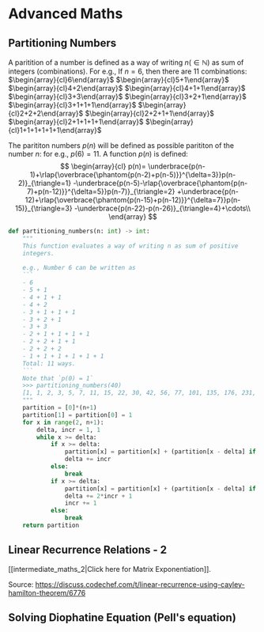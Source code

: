 # Advanced Maths

## Partitioning Numbers
A paritition of a number is defined as a way of writing $n (\in\mathbb{N})$  as sum of integers (combinations).
For e.g., 
If $n=6$, then there are $11$ combinations:
$\begin{array}{cl}6\end{array}$
$\begin{array}{cl}5+1\end{array}$
$\begin{array}{cl}4+2\end{array}$
$\begin{array}{cl}4+1+1\end{array}$
$\begin{array}{cl}3+3\end{array}$
$\begin{array}{cl}3+2+1\end{array}$
$\begin{array}{cl}3+1+1+1\end{array}$
$\begin{array}{cl}2+2+2\end{array}$
$\begin{array}{cl}2+2+1+1\end{array}$
$\begin{array}{cl}2+1+1+1+1\end{array}$
$\begin{array}{cl}1+1+1+1+1+1\end{array}$

The parititon numbers $p(n)$ will be defined as possible parititon of the number $n$: for e.g., $p(6)=11$.
A function $p(n)$ is defined:
$$
\begin{array}{cl}
p(n)=
\underbrace{p(n-1)+\rlap{\overbrace{\phantom{p(n-2)+p(n-5)}}^{\delta=3}}p(n-2)}_{\triangle=1}
-\underbrace{p(n-5)-\rlap{\overbrace{\phantom{p(n-7)+p(n-12)}}^{\delta=5}}p(n-7)}_{\triangle=2}
+\underbrace{p(n-12)+\rlap{\overbrace{\phantom{p(n-15)+p(n-12)}}^{\delta=7}}p(n-15)}_{\triangle=3}
-\underbrace{p(n-22)-p(n-26)}_{\triangle=4}+\cdots\\
\end{array}
$$
```python
def partitioning_numbers(n: int) -> int:
    """
    This function evaluates a way of writing n as sum of positive 
    integers.
    
    e.g., Number 6 can be written as
    ```
    - 6
    - 5 + 1
    - 4 + 1 + 1
    - 4 + 2
    - 3 + 1 + 1 + 1
    - 3 + 2 + 1
    - 3 + 3
    - 2 + 1 + 1 + 1 + 1
    - 2 + 2 + 1 + 1
    - 2 + 2 + 2
    - 1 + 1 + 1 + 1 + 1 + 1
    Total: 11 ways.
    ```
    Note that `p(0) = 1`
    >>> partitioning_numbers(40)
    [1, 1, 2, 3, 5, 7, 11, 15, 22, 30, 42, 56, 77, 101, 135, 176, 231, 297, 385, 490, 627, 792, 1002, 1255, 1575, 1958, 2436, 3010, 3718, 4565, 5604, 6842, 8349, 10143, 12310, 14883, 17977, 21637, 26015, 31185, 37338]
    """
    partition = [0]*(n+1)
    partition[1] = partition[0] = 1
    for x in range(2, n+1):
        delta, incr = 1, 1
        while x >= delta:
            if x >= delta:
                partition[x] = partition[x] + (partition[x - delta] if (incr & 1) else -partition[x-delta])
                delta += incr
            else:
                break
            if x >= delta:
                partition[x] = partition[x] + (partition[x - delta] if (incr & 1) else -partition[x-delta])
                delta += 2*incr + 1
                incr += 1
            else:
                break
    return partition
```

## Linear Recurrence Relations - 2
[[intermediate_maths_2|Click here for Matrix Exponentiation]].

Source: https://discuss.codechef.com/t/linear-recurrence-using-cayley-hamilton-theorem/6776


## Solving Diophatine Equation (Pell's equation)


